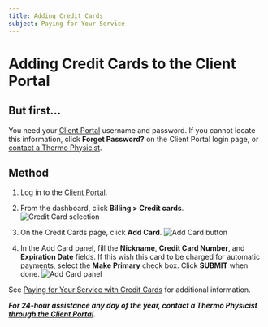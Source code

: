 ```yaml
---
title: Adding Credit Cards
subject: Paying for Your Service
---
```


# Adding Credit Cards to the Client Portal 

## But first...
You need your [Client Portal](https://www.thermo.io/login/) username and password. If you cannot locate this information, click **Forget Password?** on the Client Portal login page, or [contact a Thermo Physicist](mailto:physicists@thermo.io).

## Method
1. Log in to the [Client Portal](https://www.thermo.io/login/).
2. From the dashboard, click **Billing > Credit cards**.
   ![Credit Card selection](https://raw.githubusercontent.com/thermoio/docs/master/images/adding-credit-cards/2017-11-14_10-19-42.png)

3. On the Credit Cards page, click **Add Card**.
   ![Add Card button](https://raw.githubusercontent.com/thermoio/docs/master/images/adding-credit-cards/2017-11-14_10-23-15.png)
   
4. In the Add Card panel, fill the **Nickname**, **Credit Card Number**, and **Expiration Date** fields. If this wish this card to be charged for automatic payments, select the **Make Primary** check box. Click **SUBMIT** when done.
   ![Add Card panel](https://raw.githubusercontent.com/thermoio/docs/master/images/adding-credit-cards/2017-11-14_10-24-27.png)

See [Paying for Your Service with Credit Cards](https://www.thermo.io/how-to/client-portal/paying-with-credit-cards) for additional information.

**_For 24-hour assistance any day of the year, contact a Thermo Physicist [through the Client Portal](https://core.thermo.io/login/)._**
